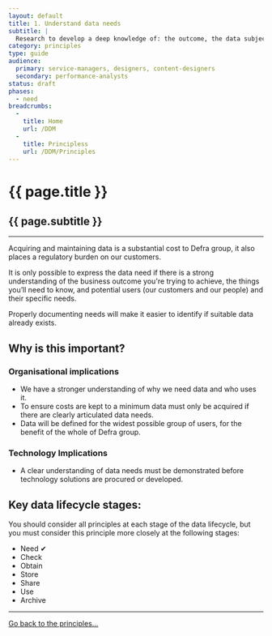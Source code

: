 ```yaml
---
layout: default
title: 1. Understand data needs
subtitle: |
  Research to develop a deep knowledge of: the outcome, the data subject, potential users and their needs.
category: principles
type: guide
audience:
  primary: service-managers, designers, content-designers
  secondary: performance-analysts
status: draft
phases:
  - need
breadcrumbs:
  -
    title: Home
    url: /DDM
  -
    title: Principless
    url: /DDM/Principles
---
```


# {{ page.title }}

## {{ page.subtitle }}

***

Acquiring and maintaining data is a substantial cost to Defra group, it also places a regulatory burden on our customers.

It is only possible to express the data need if there is a strong understanding of the business outcome you're trying to achieve, the things you’ll need to know, and potential users (our customers and our people) and their specific needs.

Properly documenting needs will make it easier to identify if suitable data already exists.

## Why is this important?

### Organisational implications

- We have a stronger understanding of  why we need data and who uses it.
- To ensure costs are kept to a minimum data must only be acquired if there are clearly articulated data needs.
- Data will be defined for the widest possible group of users, for the benefit of the whole of Defra group.

### Technology Implications

- A clear understanding of data needs must be demonstrated before technology solutions are procured or developed.

## Key data lifecycle stages:

You should consider all principles at each stage of the data lifecycle, but you must consider this principle more closely at the following stages:

- Need ✔
- Check
- Obtain
- Store
- Share
- Use
- Archive

***

[Go back to the principles...](principles)
